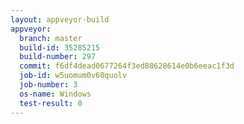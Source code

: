 ```yaml
---
layout: appveyor-build
appveyor:
  branch: master
  build-id: 35285215
  build-number: 297
  commit: f6df4dead0677264f3ed88628614e0b6eeac1f3d
  job-id: w5uomum0v60quolv
  job-number: 3
  os-name: Windows
  test-result: 0
---
```

